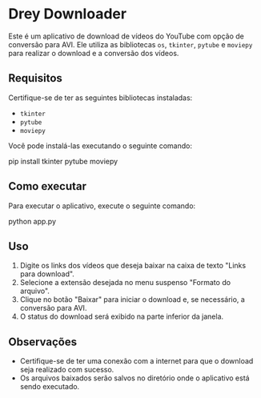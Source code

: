 # Drey Downloader

Este é um aplicativo de download de vídeos do YouTube com opção de conversão para AVI. Ele utiliza as bibliotecas `os`, `tkinter`, `pytube` e `moviepy` para realizar o download e a conversão dos vídeos.

## Requisitos

Certifique-se de ter as seguintes bibliotecas instaladas:

- `tkinter`
- `pytube`
- `moviepy`

Você pode instalá-las executando o seguinte comando:

pip install tkinter pytube moviepy

## Como executar

Para executar o aplicativo, execute o seguinte comando:

python app.py

## Uso

1. Digite os links dos vídeos que deseja baixar na caixa de texto "Links para download".
2. Selecione a extensão desejada no menu suspenso "Formato do arquivo".
3. Clique no botão "Baixar" para iniciar o download e, se necessário, a conversão para AVI.
4. O status do download será exibido na parte inferior da janela.

## Observações

- Certifique-se de ter uma conexão com a internet para que o download seja realizado com sucesso.
- Os arquivos baixados serão salvos no diretório onde o aplicativo está sendo executado.